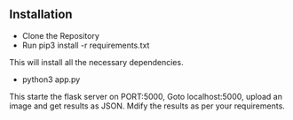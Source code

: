 
## Installation
- Clone the Repository
- Run pip3 install -r requirements.txt

This will install all the necessary dependencies. 

- python3 app.py

This starte the flask server on PORT:5000, Goto localhost:5000, upload an image and get results as JSON. Mdify the results as per your requirements.
